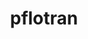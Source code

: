 ---
title: "pflotran"
layout: cache
categories: [package, develop]
meta: {"versions": ["4.0.1"], "compilers": ["gcc@=11.1.0", "gcc@=11.4.0", "gcc@=9.4.0"], "oss": ["ubuntu20.04"], "platforms": ["linux"], "targets": ["aarch64", "neoverse_v1", "ppc64le", "x86_64_v3"], "stacks": ["e4s", "e4s-arm", "e4s-neoverse_v1", "e4s-power", "root"], "num_specs": 37, "num_specs_by_stack": {"e4s-arm": 5, "root": 37, "e4s-neoverse_v1": 7, "e4s-power": 12, "e4s": 13}}
spec_details: [{"hash": "frcirhnsoc52lrxzzqnmway27lbq4sz3", "compiler": "gcc@=11.4.0", "versions": ["4.0.1"], "os": "ubuntu20.04", "platform": "linux", "target": "aarch64", "variants": ["build_system=autotools", "~rxn"], "stacks": ["e4s-arm", "root"], "size": "-", "tarball": "https://binaries.spack.io/develop/build_cache/linux-ubuntu20.04-aarch64/gcc-11.4.0/pflotran-4.0.1/linux-ubuntu20.04-aarch64-gcc-11.4.0-pflotran-4.0.1-frcirhnsoc52lrxzzqnmway27lbq4sz3.spack"}, {"hash": "xumqiquceotxomq4bcfarnoc5y3t5pfp", "compiler": "gcc@=11.4.0", "versions": ["4.0.1"], "os": "ubuntu20.04", "platform": "linux", "target": "aarch64", "variants": ["build_system=autotools", "~rxn"], "stacks": ["e4s-arm", "root"], "size": "-", "tarball": "https://binaries.spack.io/develop/build_cache/linux-ubuntu20.04-aarch64/gcc-11.4.0/pflotran-4.0.1/linux-ubuntu20.04-aarch64-gcc-11.4.0-pflotran-4.0.1-xumqiquceotxomq4bcfarnoc5y3t5pfp.spack"}, {"hash": "4uiw5vbjihg7zrbb7obffob5xya5mg72", "compiler": "gcc@=11.4.0", "versions": ["4.0.1"], "os": "ubuntu20.04", "platform": "linux", "target": "aarch64", "variants": ["build_system=autotools", "~rxn"], "stacks": ["e4s-arm", "root"], "size": "-", "tarball": "https://binaries.spack.io/develop/build_cache/linux-ubuntu20.04-aarch64/gcc-11.4.0/pflotran-4.0.1/linux-ubuntu20.04-aarch64-gcc-11.4.0-pflotran-4.0.1-4uiw5vbjihg7zrbb7obffob5xya5mg72.spack"}, {"hash": "fwnah22nig3iv4zyaeipthf7nd4odx2o", "compiler": "gcc@=11.4.0", "versions": ["4.0.1"], "os": "ubuntu20.04", "platform": "linux", "target": "aarch64", "variants": ["build_system=autotools", "~rxn"], "stacks": ["e4s-arm", "root"], "size": "-", "tarball": "https://binaries.spack.io/develop/build_cache/linux-ubuntu20.04-aarch64/gcc-11.4.0/pflotran-4.0.1/linux-ubuntu20.04-aarch64-gcc-11.4.0-pflotran-4.0.1-fwnah22nig3iv4zyaeipthf7nd4odx2o.spack"}, {"hash": "sbjbsok4iqil3ij5b5c2rv5jsjq3m523", "compiler": "gcc@=11.4.0", "versions": ["4.0.1"], "os": "ubuntu20.04", "platform": "linux", "target": "aarch64", "variants": ["build_system=autotools", "~rxn"], "stacks": ["e4s-arm", "root"], "size": "-", "tarball": "https://binaries.spack.io/develop/build_cache/linux-ubuntu20.04-aarch64/gcc-11.4.0/pflotran-4.0.1/linux-ubuntu20.04-aarch64-gcc-11.4.0-pflotran-4.0.1-sbjbsok4iqil3ij5b5c2rv5jsjq3m523.spack"}, {"hash": "ma5klxio67xyjjcyl7wfmfceuycxaixn", "compiler": "gcc@=11.4.0", "versions": ["4.0.1"], "os": "ubuntu20.04", "platform": "linux", "target": "neoverse_v1", "variants": ["build_system=autotools", "~rxn"], "stacks": ["e4s-neoverse_v1", "root"], "size": "-", "tarball": "https://binaries.spack.io/develop/build_cache/linux-ubuntu20.04-neoverse_v1/gcc-11.4.0/pflotran-4.0.1/linux-ubuntu20.04-neoverse_v1-gcc-11.4.0-pflotran-4.0.1-ma5klxio67xyjjcyl7wfmfceuycxaixn.spack"}, {"hash": "5ti7q4x74gx5aia4v2gtyd4unqhogomg", "compiler": "gcc@=11.4.0", "versions": ["4.0.1"], "os": "ubuntu20.04", "platform": "linux", "target": "neoverse_v1", "variants": ["build_system=autotools", "~rxn"], "stacks": ["e4s-neoverse_v1", "root"], "size": "-", "tarball": "https://binaries.spack.io/develop/build_cache/linux-ubuntu20.04-neoverse_v1/gcc-11.4.0/pflotran-4.0.1/linux-ubuntu20.04-neoverse_v1-gcc-11.4.0-pflotran-4.0.1-5ti7q4x74gx5aia4v2gtyd4unqhogomg.spack"}, {"hash": "6tkrfwbme6pn7ocqwyiyb6pjis2hlvex", "compiler": "gcc@=11.4.0", "versions": ["4.0.1"], "os": "ubuntu20.04", "platform": "linux", "target": "neoverse_v1", "variants": ["build_system=autotools", "~rxn"], "stacks": ["e4s-neoverse_v1", "root"], "size": "-", "tarball": "https://binaries.spack.io/develop/build_cache/linux-ubuntu20.04-neoverse_v1/gcc-11.4.0/pflotran-4.0.1/linux-ubuntu20.04-neoverse_v1-gcc-11.4.0-pflotran-4.0.1-6tkrfwbme6pn7ocqwyiyb6pjis2hlvex.spack"}, {"hash": "4zikelfl2jzvxv2mpm55yk5cwalkkhu2", "compiler": "gcc@=11.4.0", "versions": ["4.0.1"], "os": "ubuntu20.04", "platform": "linux", "target": "neoverse_v1", "variants": ["build_system=autotools", "~rxn"], "stacks": ["e4s-neoverse_v1", "root"], "size": "-", "tarball": "https://binaries.spack.io/develop/build_cache/linux-ubuntu20.04-neoverse_v1/gcc-11.4.0/pflotran-4.0.1/linux-ubuntu20.04-neoverse_v1-gcc-11.4.0-pflotran-4.0.1-4zikelfl2jzvxv2mpm55yk5cwalkkhu2.spack"}, {"hash": "ikslz6mj6xek7bjjn4syz3xlthq47vme", "compiler": "gcc@=11.4.0", "versions": ["4.0.1"], "os": "ubuntu20.04", "platform": "linux", "target": "neoverse_v1", "variants": ["build_system=autotools", "~rxn"], "stacks": ["e4s-neoverse_v1", "root"], "size": "-", "tarball": "https://binaries.spack.io/develop/build_cache/linux-ubuntu20.04-neoverse_v1/gcc-11.4.0/pflotran-4.0.1/linux-ubuntu20.04-neoverse_v1-gcc-11.4.0-pflotran-4.0.1-ikslz6mj6xek7bjjn4syz3xlthq47vme.spack"}, {"hash": "lutt5jyxfutdzod2f2ivnvzjwltc4sgc", "compiler": "gcc@=11.4.0", "versions": ["4.0.1"], "os": "ubuntu20.04", "platform": "linux", "target": "neoverse_v1", "variants": ["build_system=autotools", "~rxn"], "stacks": ["e4s-neoverse_v1", "root"], "size": "-", "tarball": "https://binaries.spack.io/develop/build_cache/linux-ubuntu20.04-neoverse_v1/gcc-11.4.0/pflotran-4.0.1/linux-ubuntu20.04-neoverse_v1-gcc-11.4.0-pflotran-4.0.1-lutt5jyxfutdzod2f2ivnvzjwltc4sgc.spack"}, {"hash": "akx7pzjn2kgrzftdaryd5h4n36si6ilq", "compiler": "gcc@=11.4.0", "versions": ["4.0.1"], "os": "ubuntu20.04", "platform": "linux", "target": "neoverse_v1", "variants": ["build_system=autotools", "~rxn"], "stacks": ["e4s-neoverse_v1", "root"], "size": "-", "tarball": "https://binaries.spack.io/develop/build_cache/linux-ubuntu20.04-neoverse_v1/gcc-11.4.0/pflotran-4.0.1/linux-ubuntu20.04-neoverse_v1-gcc-11.4.0-pflotran-4.0.1-akx7pzjn2kgrzftdaryd5h4n36si6ilq.spack"}, {"hash": "yulpssaxtnaqzinmuwfomwecjtcwahge", "compiler": "gcc@=11.1.0", "versions": ["4.0.1"], "os": "ubuntu20.04", "platform": "linux", "target": "ppc64le", "variants": ["build_system=autotools", "~rxn"], "stacks": ["e4s-power", "root"], "size": "-", "tarball": "https://binaries.spack.io/develop/build_cache/linux-ubuntu20.04-ppc64le/gcc-11.1.0/pflotran-4.0.1/linux-ubuntu20.04-ppc64le-gcc-11.1.0-pflotran-4.0.1-yulpssaxtnaqzinmuwfomwecjtcwahge.spack"}, {"hash": "mffuo6gamjp4yz3gz5nt7kppsfn7ytxd", "compiler": "gcc@=11.1.0", "versions": ["4.0.1"], "os": "ubuntu20.04", "platform": "linux", "target": "ppc64le", "variants": ["build_system=autotools", "~rxn"], "stacks": ["e4s-power", "root"], "size": "-", "tarball": "https://binaries.spack.io/develop/build_cache/linux-ubuntu20.04-ppc64le/gcc-11.1.0/pflotran-4.0.1/linux-ubuntu20.04-ppc64le-gcc-11.1.0-pflotran-4.0.1-mffuo6gamjp4yz3gz5nt7kppsfn7ytxd.spack"}, {"hash": "yd6egldkwbl3mur4ogjyxnvwrbo4n5pb", "compiler": "gcc@=9.4.0", "versions": ["4.0.1"], "os": "ubuntu20.04", "platform": "linux", "target": "ppc64le", "variants": ["build_system=autotools", "~rxn"], "stacks": ["e4s-power", "root"], "size": "-", "tarball": "https://binaries.spack.io/develop/build_cache/linux-ubuntu20.04-ppc64le/gcc-9.4.0/pflotran-4.0.1/linux-ubuntu20.04-ppc64le-gcc-9.4.0-pflotran-4.0.1-yd6egldkwbl3mur4ogjyxnvwrbo4n5pb.spack"}, {"hash": "hloaionkuvk3cvhuvhrdsnhofwfsqemn", "compiler": "gcc@=9.4.0", "versions": ["4.0.1"], "os": "ubuntu20.04", "platform": "linux", "target": "ppc64le", "variants": ["build_system=autotools", "~rxn"], "stacks": ["e4s-power", "root"], "size": "-", "tarball": "https://binaries.spack.io/develop/build_cache/linux-ubuntu20.04-ppc64le/gcc-9.4.0/pflotran-4.0.1/linux-ubuntu20.04-ppc64le-gcc-9.4.0-pflotran-4.0.1-hloaionkuvk3cvhuvhrdsnhofwfsqemn.spack"}, {"hash": "q4f7363pumsvpcp6wtprhby42bkgrsaf", "compiler": "gcc@=9.4.0", "versions": ["4.0.1"], "os": "ubuntu20.04", "platform": "linux", "target": "ppc64le", "variants": ["build_system=autotools", "~rxn"], "stacks": ["e4s-power", "root"], "size": "-", "tarball": "https://binaries.spack.io/develop/build_cache/linux-ubuntu20.04-ppc64le/gcc-9.4.0/pflotran-4.0.1/linux-ubuntu20.04-ppc64le-gcc-9.4.0-pflotran-4.0.1-q4f7363pumsvpcp6wtprhby42bkgrsaf.spack"}, {"hash": "xzdskrutfudgcum3u37s23ehgbgf6ikr", "compiler": "gcc@=9.4.0", "versions": ["4.0.1"], "os": "ubuntu20.04", "platform": "linux", "target": "ppc64le", "variants": ["build_system=autotools", "~rxn"], "stacks": ["e4s-power", "root"], "size": "-", "tarball": "https://binaries.spack.io/develop/build_cache/linux-ubuntu20.04-ppc64le/gcc-9.4.0/pflotran-4.0.1/linux-ubuntu20.04-ppc64le-gcc-9.4.0-pflotran-4.0.1-xzdskrutfudgcum3u37s23ehgbgf6ikr.spack"}, {"hash": "7cqdrlv34hwplm7gwnht2aumqwqghgmg", "compiler": "gcc@=9.4.0", "versions": ["4.0.1"], "os": "ubuntu20.04", "platform": "linux", "target": "ppc64le", "variants": ["build_system=autotools", "~rxn"], "stacks": ["e4s-power", "root"], "size": "-", "tarball": "https://binaries.spack.io/develop/build_cache/linux-ubuntu20.04-ppc64le/gcc-9.4.0/pflotran-4.0.1/linux-ubuntu20.04-ppc64le-gcc-9.4.0-pflotran-4.0.1-7cqdrlv34hwplm7gwnht2aumqwqghgmg.spack"}, {"hash": "fssgzkozwlafffrf2h5we4kipjljtazs", "compiler": "gcc@=9.4.0", "versions": ["4.0.1"], "os": "ubuntu20.04", "platform": "linux", "target": "ppc64le", "variants": ["build_system=autotools", "~rxn"], "stacks": ["e4s-power", "root"], "size": "-", "tarball": "https://binaries.spack.io/develop/build_cache/linux-ubuntu20.04-ppc64le/gcc-9.4.0/pflotran-4.0.1/linux-ubuntu20.04-ppc64le-gcc-9.4.0-pflotran-4.0.1-fssgzkozwlafffrf2h5we4kipjljtazs.spack"}, {"hash": "4ksi47gtrtfhlu5dyexbbckjp45oppez", "compiler": "gcc@=9.4.0", "versions": ["4.0.1"], "os": "ubuntu20.04", "platform": "linux", "target": "ppc64le", "variants": ["build_system=autotools", "~rxn"], "stacks": ["e4s-power", "root"], "size": "-", "tarball": "https://binaries.spack.io/develop/build_cache/linux-ubuntu20.04-ppc64le/gcc-9.4.0/pflotran-4.0.1/linux-ubuntu20.04-ppc64le-gcc-9.4.0-pflotran-4.0.1-4ksi47gtrtfhlu5dyexbbckjp45oppez.spack"}, {"hash": "swmds72smeih4quedgxxquuv65tommpv", "compiler": "gcc@=9.4.0", "versions": ["4.0.1"], "os": "ubuntu20.04", "platform": "linux", "target": "ppc64le", "variants": ["build_system=autotools", "~rxn"], "stacks": ["e4s-power", "root"], "size": "-", "tarball": "https://binaries.spack.io/develop/build_cache/linux-ubuntu20.04-ppc64le/gcc-9.4.0/pflotran-4.0.1/linux-ubuntu20.04-ppc64le-gcc-9.4.0-pflotran-4.0.1-swmds72smeih4quedgxxquuv65tommpv.spack"}, {"hash": "4zybhmkcr727fissiae7xgbovhgekeph", "compiler": "gcc@=9.4.0", "versions": ["4.0.1"], "os": "ubuntu20.04", "platform": "linux", "target": "ppc64le", "variants": ["build_system=autotools", "~rxn"], "stacks": ["e4s-power", "root"], "size": "-", "tarball": "https://binaries.spack.io/develop/build_cache/linux-ubuntu20.04-ppc64le/gcc-9.4.0/pflotran-4.0.1/linux-ubuntu20.04-ppc64le-gcc-9.4.0-pflotran-4.0.1-4zybhmkcr727fissiae7xgbovhgekeph.spack"}, {"hash": "46spicszmh2b4iilfus3veo2sylunslb", "compiler": "gcc@=9.4.0", "versions": ["4.0.1"], "os": "ubuntu20.04", "platform": "linux", "target": "ppc64le", "variants": ["build_system=autotools", "~rxn"], "stacks": ["e4s-power", "root"], "size": "-", "tarball": "https://binaries.spack.io/develop/build_cache/linux-ubuntu20.04-ppc64le/gcc-9.4.0/pflotran-4.0.1/linux-ubuntu20.04-ppc64le-gcc-9.4.0-pflotran-4.0.1-46spicszmh2b4iilfus3veo2sylunslb.spack"}, {"hash": "2sjnh3r7nzrgzxvzzbec6idrfdctka4v", "compiler": "gcc@=11.1.0", "versions": ["4.0.1"], "os": "ubuntu20.04", "platform": "linux", "target": "x86_64_v3", "variants": ["build_system=autotools", "~rxn"], "stacks": ["e4s", "root"], "size": "-", "tarball": "https://binaries.spack.io/develop/build_cache/linux-ubuntu20.04-x86_64_v3/gcc-11.1.0/pflotran-4.0.1/linux-ubuntu20.04-x86_64_v3-gcc-11.1.0-pflotran-4.0.1-2sjnh3r7nzrgzxvzzbec6idrfdctka4v.spack"}, {"hash": "epabzn7v4xgbovxmqepb5y26qypiwcu2", "compiler": "gcc@=11.1.0", "versions": ["4.0.1"], "os": "ubuntu20.04", "platform": "linux", "target": "x86_64_v3", "variants": ["build_system=autotools", "~rxn"], "stacks": ["e4s", "root"], "size": "-", "tarball": "https://binaries.spack.io/develop/build_cache/linux-ubuntu20.04-x86_64_v3/gcc-11.1.0/pflotran-4.0.1/linux-ubuntu20.04-x86_64_v3-gcc-11.1.0-pflotran-4.0.1-epabzn7v4xgbovxmqepb5y26qypiwcu2.spack"}, {"hash": "uafnbszuk6dkckglce5mhyhou37p2vgv", "compiler": "gcc@=11.4.0", "versions": ["4.0.1"], "os": "ubuntu20.04", "platform": "linux", "target": "x86_64_v3", "variants": ["build_system=autotools", "~rxn"], "stacks": ["e4s", "root"], "size": "-", "tarball": "https://binaries.spack.io/develop/build_cache/linux-ubuntu20.04-x86_64_v3/gcc-11.4.0/pflotran-4.0.1/linux-ubuntu20.04-x86_64_v3-gcc-11.4.0-pflotran-4.0.1-uafnbszuk6dkckglce5mhyhou37p2vgv.spack"}, {"hash": "hq2uahldy3xptuoprjmdcco6j7nq5tit", "compiler": "gcc@=11.4.0", "versions": ["4.0.1"], "os": "ubuntu20.04", "platform": "linux", "target": "x86_64_v3", "variants": ["build_system=autotools", "~rxn"], "stacks": ["e4s", "root"], "size": "-", "tarball": "https://binaries.spack.io/develop/build_cache/linux-ubuntu20.04-x86_64_v3/gcc-11.4.0/pflotran-4.0.1/linux-ubuntu20.04-x86_64_v3-gcc-11.4.0-pflotran-4.0.1-hq2uahldy3xptuoprjmdcco6j7nq5tit.spack"}, {"hash": "w5xslyvhsmobff36ztmwj3iq3czbfoqv", "compiler": "gcc@=11.4.0", "versions": ["4.0.1"], "os": "ubuntu20.04", "platform": "linux", "target": "x86_64_v3", "variants": ["build_system=autotools", "~rxn"], "stacks": ["e4s", "root"], "size": "-", "tarball": "https://binaries.spack.io/develop/build_cache/linux-ubuntu20.04-x86_64_v3/gcc-11.4.0/pflotran-4.0.1/linux-ubuntu20.04-x86_64_v3-gcc-11.4.0-pflotran-4.0.1-w5xslyvhsmobff36ztmwj3iq3czbfoqv.spack"}, {"hash": "wcoixgiaxepjff3fwcjo2c6ogodrpiaa", "compiler": "gcc@=11.4.0", "versions": ["4.0.1"], "os": "ubuntu20.04", "platform": "linux", "target": "x86_64_v3", "variants": ["build_system=autotools", "~rxn"], "stacks": ["e4s", "root"], "size": "-", "tarball": "https://binaries.spack.io/develop/build_cache/linux-ubuntu20.04-x86_64_v3/gcc-11.4.0/pflotran-4.0.1/linux-ubuntu20.04-x86_64_v3-gcc-11.4.0-pflotran-4.0.1-wcoixgiaxepjff3fwcjo2c6ogodrpiaa.spack"}, {"hash": "uk5yj6mkujidlpj5nvmwhzcetmuuf7la", "compiler": "gcc@=11.4.0", "versions": ["4.0.1"], "os": "ubuntu20.04", "platform": "linux", "target": "x86_64_v3", "variants": ["build_system=autotools", "~rxn"], "stacks": ["e4s", "root"], "size": "-", "tarball": "https://binaries.spack.io/develop/build_cache/linux-ubuntu20.04-x86_64_v3/gcc-11.4.0/pflotran-4.0.1/linux-ubuntu20.04-x86_64_v3-gcc-11.4.0-pflotran-4.0.1-uk5yj6mkujidlpj5nvmwhzcetmuuf7la.spack"}, {"hash": "3j7jpewp57qhq6few3g3y245lbjzmlyf", "compiler": "gcc@=11.4.0", "versions": ["4.0.1"], "os": "ubuntu20.04", "platform": "linux", "target": "x86_64_v3", "variants": ["build_system=autotools", "~rxn"], "stacks": ["e4s", "root"], "size": "-", "tarball": "https://binaries.spack.io/develop/build_cache/linux-ubuntu20.04-x86_64_v3/gcc-11.4.0/pflotran-4.0.1/linux-ubuntu20.04-x86_64_v3-gcc-11.4.0-pflotran-4.0.1-3j7jpewp57qhq6few3g3y245lbjzmlyf.spack"}, {"hash": "p757h5kjhnc5h5vpdxmkz77eovrryflz", "compiler": "gcc@=11.4.0", "versions": ["4.0.1"], "os": "ubuntu20.04", "platform": "linux", "target": "x86_64_v3", "variants": ["build_system=autotools", "~rxn"], "stacks": ["e4s", "root"], "size": "-", "tarball": "https://binaries.spack.io/develop/build_cache/linux-ubuntu20.04-x86_64_v3/gcc-11.4.0/pflotran-4.0.1/linux-ubuntu20.04-x86_64_v3-gcc-11.4.0-pflotran-4.0.1-p757h5kjhnc5h5vpdxmkz77eovrryflz.spack"}, {"hash": "3bcr7odgx5knaohuct5omfzcqazzovju", "compiler": "gcc@=11.4.0", "versions": ["4.0.1"], "os": "ubuntu20.04", "platform": "linux", "target": "x86_64_v3", "variants": ["build_system=autotools", "~rxn"], "stacks": ["e4s", "root"], "size": "-", "tarball": "https://binaries.spack.io/develop/build_cache/linux-ubuntu20.04-x86_64_v3/gcc-11.4.0/pflotran-4.0.1/linux-ubuntu20.04-x86_64_v3-gcc-11.4.0-pflotran-4.0.1-3bcr7odgx5knaohuct5omfzcqazzovju.spack"}, {"hash": "53c3zgxum5zmucxrbicx5yg2l3enwuwe", "compiler": "gcc@=11.4.0", "versions": ["4.0.1"], "os": "ubuntu20.04", "platform": "linux", "target": "x86_64_v3", "variants": ["build_system=autotools", "~rxn"], "stacks": ["e4s", "root"], "size": "-", "tarball": "https://binaries.spack.io/develop/build_cache/linux-ubuntu20.04-x86_64_v3/gcc-11.4.0/pflotran-4.0.1/linux-ubuntu20.04-x86_64_v3-gcc-11.4.0-pflotran-4.0.1-53c3zgxum5zmucxrbicx5yg2l3enwuwe.spack"}, {"hash": "3lnvp5qf7m2izylrghfahxjbzngpfxoo", "compiler": "gcc@=11.4.0", "versions": ["4.0.1"], "os": "ubuntu20.04", "platform": "linux", "target": "x86_64_v3", "variants": ["build_system=autotools", "~rxn"], "stacks": ["e4s", "root"], "size": "-", "tarball": "https://binaries.spack.io/develop/build_cache/linux-ubuntu20.04-x86_64_v3/gcc-11.4.0/pflotran-4.0.1/linux-ubuntu20.04-x86_64_v3-gcc-11.4.0-pflotran-4.0.1-3lnvp5qf7m2izylrghfahxjbzngpfxoo.spack"}, {"hash": "6ehduz5ivsnir6epda7q43evedkkgk4z", "compiler": "gcc@=11.4.0", "versions": ["4.0.1"], "os": "ubuntu20.04", "platform": "linux", "target": "x86_64_v3", "variants": ["build_system=autotools", "~rxn"], "stacks": ["e4s", "root"], "size": "-", "tarball": "https://binaries.spack.io/develop/build_cache/linux-ubuntu20.04-x86_64_v3/gcc-11.4.0/pflotran-4.0.1/linux-ubuntu20.04-x86_64_v3-gcc-11.4.0-pflotran-4.0.1-6ehduz5ivsnir6epda7q43evedkkgk4z.spack"}]
---